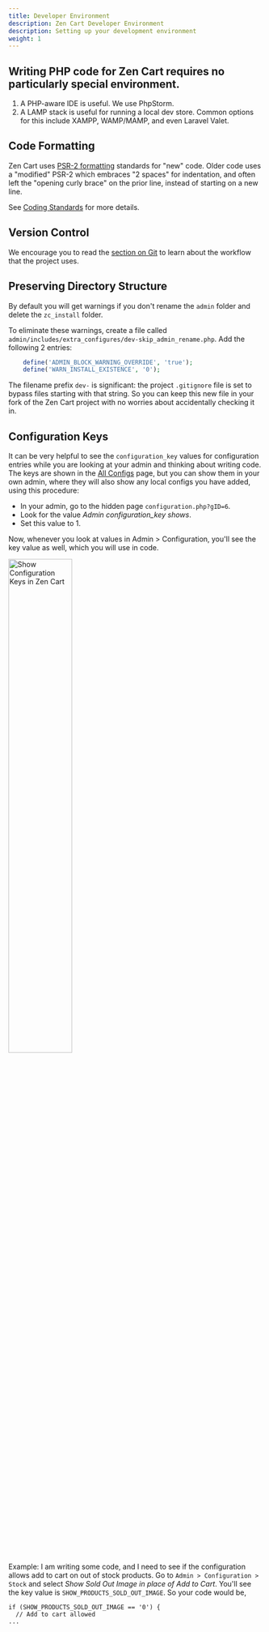 ```yaml
---
title: Developer Environment
description: Zen Cart Developer Environment
description: Setting up your development environment
weight: 1
---
```


## Writing PHP code for Zen Cart requires no particularly special environment.

1. A PHP-aware IDE is useful. We use PhpStorm.
2. A LAMP stack is useful for running a local dev store. Common options for this include XAMPP, WAMP/MAMP, and even Laravel Valet.

## Code Formatting

Zen Cart uses [PSR-2 formatting](https://www.php-fig.org/psr/psr-2/) standards for "new" code. Older code uses a "modified" PSR-2 which embraces "2 spaces" for indentation, and often left the "opening curly brace" on the prior line, instead of starting on a new line.

See [Coding Standards](/dev/contributing/coding_standards) for more details.

## Version Control

We encourage you to read the [section on Git](/dev/contributing/github_workflow/)
to learn about the workflow that the project uses.

## Preserving Directory Structure

By default you will get warnings if you don't rename the `admin` folder and delete the `zc_install` folder. 

To eliminate these warnings, create a file called `admin/includes/extra_configures/dev-skip_admin_rename.php`.  Add the following 2 entries:
```php
    define('ADMIN_BLOCK_WARNING_OVERRIDE', 'true');
    define('WARN_INSTALL_EXISTENCE', '0');
```

The filename prefix `dev-` is significant: the project `.gitignore` file is set to bypass files starting with that string.  So you can keep this new file in your fork of the Zen Cart project with no worries about accidentally checking it in.

## Configuration Keys 
It can be very helpful to see the `configuration_key` values for configuration entries while you are looking at your admin and thinking about writing code. 
The keys are shown in the [All Configs](/user/admin_pages/configuration/all/) page, but you can show them in your own admin, where they will also show any local configs you have added, using this procedure: 

- In your admin, go to the hidden page `configuration.php?gID=6`. 
- Look for the value *Admin configuration_key shows*.  
- Set this value to 1. 

Now, whenever you look at values in Admin > Configuration, you'll see the 
key value as well, which you will use in code. 

<img src="/images/show_keys.png" alt="Show Configuration Keys in Zen Cart" width="50%" />
<br><br>


Example: I am writing some code, and I need to see if the configuration allows add to cart on out of stock products.  Go to `Admin > Configuration > Stock` and select *Show Sold Out Image in place of Add to Cart*.  You'll see the key value is `SHOW_PRODUCTS_SOLD_OUT_IMAGE`.  So your code would be, 

```
if (SHOW_PRODUCTS_SOLD_OUT_IMAGE == '0') { 
  // Add to cart allowed 
...
```

